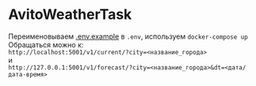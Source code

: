 # AvitoWeatherTask
Переименовываем <a href=".env.example">.env.example</a> в `.env`, используем `docker-compose up`
</br>Обращаться можно к:</br> `http://localhost:5001/v1/current/?city=<название_города>`</br>
и</br>
`http://127.0.0.1:5001/v1/forecast/?city=<название_города>&dt=<дата/дата-время>`
